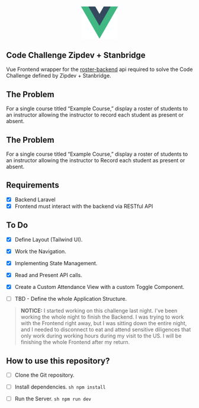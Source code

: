 <p align="center"><a href="https://laravel.com" target="_blank"><img src="src/assets/logo.svg" width="100" alt="Vue Logo"></a></p>

## Code Challenge Zipdev + Stanbridge

Vue Frontend wrapper for the [roster-backend](https://github.com/ricardov03/roster-backend) api required to solve the Code Challenge defined by Zipdev + Stanbridge.

## The Problem

For a single course titled “Example Course,” display a roster of students to an instructor allowing the instructor to
record each student as present or absent.

## The Problem

For a single course titled “Example Course,” display a roster of students to an instructor allowing the instructor to
Record each student as present or absent.

## Requirements

- [x] Backend Laravel
- [x] Frontend must interact with the backend via RESTful API

## To Do
- [x] Define Layout (Tailwind UI).
- [x] Work the Navigation.
- [x] Implementing State Management.
- [x] Read and Present API calls.
- [x] Create a Custom Attendance View with a custom Toggle Component.
- [ ] TBD - Define the whole Application Structure.


> **NOTICE:** I started working on this challenge last night. I've been working the whole night to finish the Backend. I was trying to work with the Frontend right away, but I was sitting down the entire night, and I needed to disconnect to eat and attend sensitive diligences that only work during working hours during my visit to the US. I will be finishing the whole Frontend after my return.

## How to use this repository?
- [ ] Clone the Git repository.
- [ ] Install dependencies. ```sh npm install```
- [ ] Run the Server. ```sh npm run dev```
 
